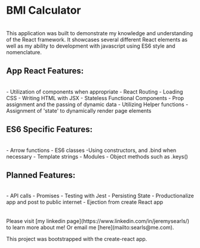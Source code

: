 # BMI Calculator
<br>
This application was built to demonstrate my knowledge and understanding of the
React framework. It showcases several different React elements as well as my
ability to development with javascript using ES6 style and nomenclature.

## App React Features:
<br>
- Utilization of components when appropriate
- React Routing
- Loading CSS
- Writing HTML with JSX
- Stateless Functional Components
- Prop assignment and the passing of dynamic data
- Utilizing Helper functions
- Assignment of 'state' to dynamically render page elements

## ES6 Specific Features:
<br>
- Arrow functions
- ES6 classes
  -Using constructors, and .bind when necessary
- Template strings
- Modules
- Object methods such as .keys()

## Planned Features:
<br>
- API calls
- Promises
- Testing with Jest
- Persisting State
- Productionalize app and post to public internet
- Ejection from create React app
<br>
<br>
<br>
Please visit [my linkedin page](https://www.linkedin.com/in/jeremysearls/) to
learn more about me! Or email me [here](mailto:searls@me.com).

This project was bootstrapped with the create-react app.
